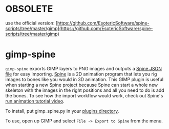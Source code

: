 # OBSOLETE

use the official version: [https://github.com/EsotericSoftware/spine-scripts/tree/master/gimp](https://github.com/EsotericSoftware/spine-scripts/tree/master/gimp)


# gimp-spine

`gimp-spine` exports GIMP layers to PNG images and outputs a [Spine JSON file](http://esotericsoftware.com/spine-json-format) for easy importing. [Spine](http://esotericsoftware.com/) is a 2D animation program that lets you rig images to bones like you would in 3D animation. This GIMP plugin is useful when starting a new Spine project because Spine can start a whole new skeleton with the images in the right positions and all you need to do is add the bones. To see how the import workflow would work, check out Spine's [run animation tutorial video](https://www.youtube.com/watch?v=_3REunBvteU).

To install, put gimp_spine.py in your [plugins directory](http://en.wikibooks.org/wiki/GIMP/Installing_Plugins#Copying_the_plugin_to_the_GIMP_plugin_directory).

To use, open up GIMP and select `File -> Export to Spine` from the menu.


